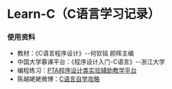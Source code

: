 # Learn-C（C语言学习记录）
### 使用资料
* 教材：《C语言程序设计》--何钦铭 颜晖主编
* 中国大学慕课平台：《程序设计入门-C语言》--浙江大学
* 编程练习：[PTA程序设计类实验辅助教学平台](https://pintia.cn/problem-sets?tab=0)
* 陈越姥姥微博：[C语言自学攻略](https://weibo.com/ttarticle/p/show?id=2309404469829309432076#_0)